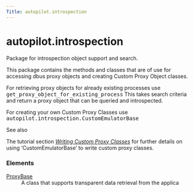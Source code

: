 ```yaml
---
Title: autopilot.introspection
---
```


# autopilot.introspection

<!-- Start Namespace Content -->
<span id="autopilot-introspection-retrieve-proxy-objects"></span>
<p>Package for introspection object support and search.</p>
<p>This package contains the methods and classes that are of use for accessing
dbus proxy objects and creating Custom Proxy Object classes.</p>
<p>For retrieving proxy objects for already existing processes use
<tt class="xref py py-meth docutils literal"><span class="pre">get_proxy_object_for_existing_process</span></tt>
This takes search criteria and return a proxy object that can be queried and
introspected.</p>
<p>For creating your own Custom Proxy Classes use
<tt class="xref py py-class docutils literal"><span class="pre">autopilot.introspection.CustomEmulatorBase</span></tt></p>
<p class="first admonition-title">See also</p>
<p class="last">The tutorial section <a class="reference internal" href="tutorial-advanced_autopilot.md#custom-proxy-classes"><em>Writing Custom Proxy Classes</em></a> for further details on
using &#8216;CustomEmulatorBase&#8217; to write custom proxy classes.</p>
<!-- End Namespace Content -->
<h3>Elements</h3>
<dl>
<dt><a href="autopilot.introspection.ProxyBase.md">ProxyBase</a></dt><dd>A class that supports transparent data retrieval from the applica</dd>
</dl>
